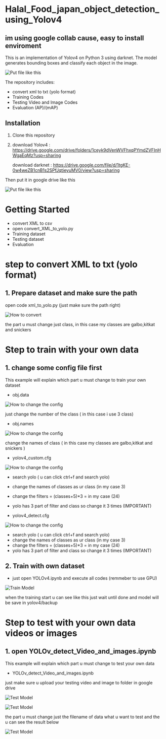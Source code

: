 # Halal_Food_japan_object_detection_using_Yolov4

## im using google collab cause, easy to install enviroment

This is an implementation of Yolov4 on Python 3 using darknet. The model generates bounding boxes and classify each object in the image.

![Put file like this](assets/result.PNG)

The repository includes:
* convert xml to txt (yolo format)
* Training Codes
* Testing Video and Image Codes
* Evaluation (AP)/(mAP)


## Installation
1. Clone this repository

2. download Yolov4  : https://drive.google.com/drive/folders/1ceyk9dVenWVFhxqPYmdZVFInHWgaEqMz?usp=sharing

   download darknet : https://drive.google.com/file/d/1tgKE-0w4weZB1cnB1s2SPfJqtieyuMV0/view?usp=sharing
   
 Then put it in google drive like this

![Put file like this](assets/1st_page.png)


# Getting Started
* convert XML to csv
* open convert_XML_to_yolo.py
* Training dataset
* Testing dataset
* Evaluation 

# step to convert XML to txt (yolo format) 

## 1. Prepare dataset and make sure the path 
open code xml_to_yolo.py (just make sure the path right)

![How to convert](assets/convert.PNG)

the part u must change just class, in this case my classes are galbo,kitkat and snickers 

# Step to train  with your own data

## 1. change some config file first 
This example will explain which part u must change to train your own dataset

* obj.data

![How to change the config](assets/objdata.PNG) 

just change the number of the class ( in this case i use 3 class)

* obj.names

![How to change the config](assets/objnames.PNG) 

change the names of class ( in this case my classes are galbo,kitkat and snickers )

* yolov4_custom.cfg

![How to change the config](assets/yolov4_custom.PNG) 

* search yolo ( u can click ctrl+f and search yolo)
* change the names of classes as ur class (in my case 3)
* change the filters = (classes+5)*3 = in my case (24) 
* yolo has 3 part of filter and class so change it 3 times (IMPORTANT)

* yolov4_detect.cfg

![How to change the config](assets/yolov4_detect.PNG) 

* search yolo ( u can click ctrl+f and search yolo)
* change the names of classes as ur class (in my case 3)
* change the filters = (classes+5)*3 = in my case (24) 
* yolo has 3 part of filter and class so change it 3 times (IMPORTANT)


## 2. Train with own dataset

* just open YOLOv4.ipynb and execute all codes (remmeber to use GPU)

![Train Model](assets/Train_yolo_start.PNG)

when the training start u can see like this just wait until done and model will be save in yolov4/backup

# Step to test with your own data videos or images

## 1. open YOLOv_detect_Video_and_images.ipynb 
This example will explain which part u must change to test your own data

* YOLOv_detect_Video_and_images.ipynb

just make sure u upload your testing video and image to folder in google drive

![Test Model](assets/Testing_video.PNG)

![Test Model](assets/Testing_poto.PNG)

the part u must change just the filename of data what u want to test and the u can see the result below

![Test Model](assets/last.jpg)



